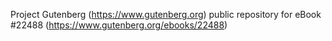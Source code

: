 Project Gutenberg (https://www.gutenberg.org) public repository for eBook #22488 (https://www.gutenberg.org/ebooks/22488)
